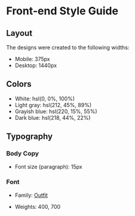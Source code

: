 # Front-end Style Guide

## Layout

The designs were created to the following widths:

- Mobile: 375px
- Desktop: 1440px

## Colors

- White: hsl(0, 0%, 100%)
- Light gray: hsl(212, 45%, 89%)
- Grayish blue: hsl(220, 15%, 55%)
- Dark blue: hsl(218, 44%, 22%)

## Typography

### Body Copy

- Font size (paragraph): 15px

### Font

- Family: [Outfit](https://fonts.google.com/specimen/Outfit)
- Weights: 400, 700

  <!-- Feel free to remove these styles or customise in your own stylesheet 👍 -->
  <style>
  	.attribution {
  		font-size: 11px;
  		text-align: center;
  	}
  
  	.attribution a {
  		color: hsl(228, 45%, 44%);
  	}
  </style>
